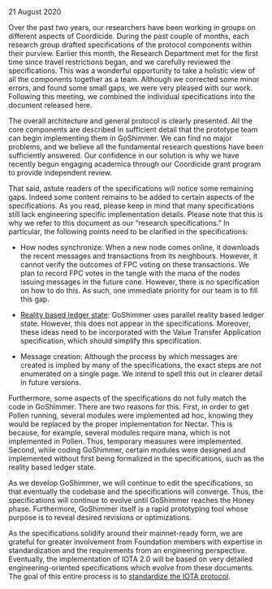 

21 August 2020

Over the past two years, our researchers have been working in groups on different aspects of Coordicide. During the past couple of months, each research group drafted specifications of the protocol components within their purview. Earlier this month, the Research Department met for the first time since travel restrictions began, and we carefully reviewed the specifications. This was a wonderful opportunity to take a holistic view of all the components together as a team. Although we corrected some minor errors, and found some small gaps, we were very pleased with our work. Following this meeting, we combined the individual specifications into the document released here.

  

The overall architecture and general protocol is clearly presented. All the core components are described in sufficient detail that the prototype team can begin implementing them in GoShimmer. We can find no major problems, and we believe all the fundamental research questions have been sufficiently answered. Our confidence in our solution is why we have recently begun engaging academica through our Coordicide grant program to provide independent review.

  

That said, astute readers of the specifications will notice some remaining gaps. Indeed some content remains to be added to certain aspects of the specifications. As you read, please keep in mind that many specifications still lack engineering specific implementation details. Please note that this is why we refer to this document as our “research specifications.” In particular, the following points need to be clarified in the specifications:

  

-   How nodes synchronize: When a new node comes online, it downloads the recent messages and transactions from its neighbours. However, it cannot verify the outcomes of FPC voting on these transactions. We plan to record FPC votes in the tangle with the mana of the nodes issuing messages in the future cone. However, there is no specification on how to do this. As such, one immediate priority for our team is to fill this gap.
    
-   [Reality based ledger state](https://iota.cafe/t/parallel-reality-based-ledger-state-using-utxo/261): GoShimmer uses parallel reality based ledger state. However, this does not appear in the specifications. Moreover, these ideas need to be incorporated with the Value Transfer Application specification, which should simplify this specification.
    
-   Message creation: Although the process by which messages are created is implied by many of the specifications, the exact steps are not enumerated on a single page. We intend to spell this out in clearer detail in future versions.
    

  

Furthermore, some aspects of the specifications do not fully match the code in GoShimmer. There are two reasons for this. First, in order to get Pollen running, several modules were implemented ad hoc, knowing they would be replaced by the proper implementation for Nectar. This is because, for example, several modules require mana, which is not implemented in Pollen. Thus, temporary measures were implemented. Second, while coding GoShimmer, certain modules were designed and implemented without first being formalized in the specifications, such as the reality based ledger state.  
  
As we develop GoShimmer, we will continue to edit the specifications, so that eventually the codebase and the specifications will converge. Thus, the specifications will continue to evolve until GoShimmer reaches the Honey phase. Furthermore, GoShimmer itself is a rapid prototyping tool whose purpose is to reveal desired revisions or optimizations.

  

As the specifications solidify around their mainnet-ready form, we are grateful for greater involvement from Foundation members with expertise in standardization and the requirements from an engineering perspective. Eventually, the implementation of IOTA 2.0 will be based on very detailed engineering-oriented specifications which evolve from these documents. The goal of this entire process is to [standardize the IOTA protocol](https://medium.com/@mikehypercube/2deca99b0396).

  

<!--stackedit_data:
eyJoaXN0b3J5IjpbLTE0MjA5MTQ4ODAsNzMwOTk4MTE2XX0=
-->